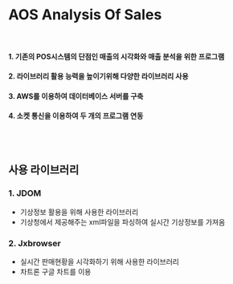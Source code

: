 AOS Analysis Of Sales
============
<br>
<h4>1. 기존의 POS시스템의 단점인 매출의 시각화와 매출 분석을 위한 프로그램</h4>
<h4> 2. 라이브러리 활용 능력을 높이기위해 다양한 라이브러리 사용</h4>
<h4> 3. AWS를 이용하여 데이터베이스 서버를 구축</h4>
<h4> 4. 소켓 통신을 이용하여 두 개의 프로그램 연동</h4>
<br><br>

## 사용 라이브러리
### 1. JDOM <br>
- 기상정보 활용을 위해 사용한 라이브러리
- 기상청에서 제공해주는 xml파일을 파싱하여 실시간 기상정보를 가져옴

### 2. Jxbrowser
- 실시간 판매현황을 시각화하기 위해 사용한 라이브러리
- 차트론 구글 차트를 이용




